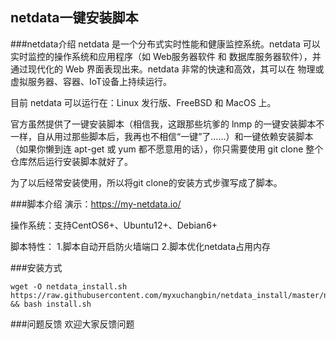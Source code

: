## netdata一键安装脚本
###netdata介绍
netdata 是一个分布式实时性能和健康监控系统。netdata 可以实时监控的操作系统和应用程序（如 Web服务器软件 和 数据库服务器软件），并通过现代化的 Web 界面表现出来。netdata 非常的快速和高效，其可以在 物理或虚拟服务器、容器、IoT设备上持续运行。

目前 netdata 可以运行在：Linux 发行版、FreeBSD 和 MacOS 上。

官方虽然提供了一键安装脚本（相信我，这跟那些坑爹的 lnmp 的一键安装脚本不一样，自从用过那些脚本后，我再也不相信“一键”了……）和一键依赖安装脚本（如果你懒到连 apt-get 或 yum 都不愿意用的话），你只需要使用 git clone 整个仓库然后运行安装脚本就好了。

为了以后经常安装使用，所以将git clone的安装方式步骤写成了脚本。

###脚本介绍
演示：https://my-netdata.io/

操作系统：支持CentOS6+、Ubuntu12+、Debian6+

脚本特性：
1.脚本自动开启防火墙端口
2.脚本优化netdata占用内存

###安装方式

    wget -O netdata_install.sh https://raw.githubusercontent.com/myxuchangbin/netdata_install/master/netdata_install.sh && bash install.sh

###问题反馈
欢迎大家反馈问题